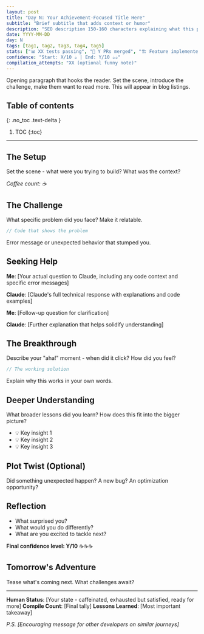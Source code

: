 ```yaml
---
layout: post
title: "Day N: Your Achievement-Focused Title Here"
subtitle: "Brief subtitle that adds context or humor"
description: "SEO description 150-160 characters explaining what this post covers"
date: YYYY-MM-DD
day: N
tags: [tag1, tag2, tag3, tag4, tag5]
stats: ["📊 XX tests passing", "📄 Y PRs merged", "🏗️ Feature implemented", "⏱️ Key achievement"]
confidence: "Start: X/10 ☕ | End: Y/10 ☕☕"
compilation_attempts: "XX (optional funny note)"
---
```


Opening paragraph that hooks the reader. Set the scene, introduce the challenge, make them want to read more. This will appear in blog listings.

<!--more-->

## Table of contents

{: .no_toc .text-delta }

1. TOC
{:toc}

---

## The Setup

Set the scene - what were you trying to build? What was the context?

_Coffee count: ☕_

## The Challenge

What specific problem did you face? Make it relatable.

```rust
// Code that shows the problem
```

Error message or unexpected behavior that stumped you.

## Seeking Help

**Me**: [Your actual question to Claude, including any code context and specific error messages]

**Claude**: [Claude's full technical response with explanations and code examples]

**Me**: [Follow-up question for clarification]

**Claude**: [Further explanation that helps solidify understanding]

## The Breakthrough

Describe your "aha!" moment - when did it click? How did you feel?

```rust
// The working solution
```

Explain why this works in your own words.

## Deeper Understanding

What broader lessons did you learn? How does this fit into the bigger picture?

- 💡 Key insight 1
- 💡 Key insight 2
- 💡 Key insight 3

## Plot Twist (Optional)

Did something unexpected happen? A new bug? An optimization opportunity?

## Reflection

- What surprised you?
- What would you do differently?
- What are you excited to tackle next?

**Final confidence level: Y/10** ☕☕☕

## Tomorrow's Adventure

Tease what's coming next. What challenges await?

---

**Human Status**: [Your state - caffeinated, exhausted but satisfied, ready for more]
**Compile Count**: [Final tally]
**Lessons Learned**: [Most important takeaway]

_P.S. [Encouraging message for other developers on similar journeys]_